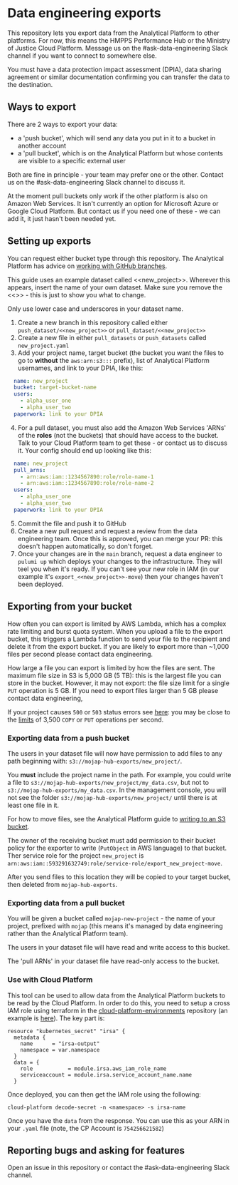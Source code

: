 # Data engineering exports

This repository lets you export data from the Analytical Platform to other platforms. For now, this means the HMPPS Performance Hub or the Ministry of Justice Cloud Platform. Message us on the #ask-data-engineering Slack channel if you want to connect to somewhere else.

You must have a data protection impact assessment (DPIA), data sharing agreement or similar documentation confirming you can transfer the data to the destination.

## Ways to export

There are 2 ways to export your data:

- a 'push bucket', which will send any data you put in it to a bucket in another account
- a 'pull bucket', which is on the Analytical Platform but whose contents are visible to a specific external user

Both are fine in principle - your team may prefer one or the other. Contact us on the #ask-data-engineering Slack channel to discuss it.

At the moment pull buckets only work if the other platform is also on Amazon Web Services. It isn't currently an option for Microsoft Azure or Google Cloud Platform. But contact us if you need one of these - we can add it, it just hasn't been needed yet.


## Setting up exports

You can request either bucket type through this repository. The Analytical Platform has advice on [working with GitHub branches](https://user-guidance.services.alpha.mojanalytics.xyz/github.html#working-on-a-branch).

This guide uses an example dataset called <<new_project>>. Wherever this appears, insert the name of your own dataset. Make sure you remove the <<>> - this is just to show you what to change.

Only use lower case and underscores in your dataset name.

1. Create a new branch in this repository called either `push_dataset/<<new_project>>` or `pull_dataset/<<new_project>>`
2. Create a new file in either `pull_datasets` or `push_datasets` called `new_project.yaml`
3. Add your project name, target bucket (the bucket you want the files to go to  **without** the  `aws:arn:s3:::` prefix), list of Analytical Platform usernames, and link to your DPIA, like this:

``` yaml
  name: new_project
  bucket: target-bucket-name
  users:
    - alpha_user_one
    - alpha_user_two
  paperwork: link to your DPIA
```

4. For a pull dataset, you must also add the Amazon Web Services 'ARNs' of the **roles** (not the buckets) that should have access to the bucket. Talk to your Cloud Platform team to get these - or contact us to discuss it. Your config should end up looking like this:

``` yaml
  name: new_project
  pull_arns:
    - arn:aws:iam::1234567890:role/role-name-1
    - arn:aws:iam::1234567890:role/role-name-2
  users:
    - alpha_user_one
    - alpha_user_two
  paperwork: link to your DPIA
```

5. Commit the file and push it to GitHub
6. Create a new pull request and request a review from the data engineering team.  Once this is approved, you can merge your PR: this doesn't happen automatically, so don't forget.
7. Once your changes are in the `main` branch, request a data engineer to `pulumi up` which deploys your changes to the infrastructure.  They will teel you when it's ready.  If you can't see your new role in IAM (in our example it's `export_<<new_project>>-move`) then your changes haven't been deployed.

## Exporting from your bucket

How often you can export is limited by AWS Lambda, which has a complex rate limiting and burst quota system.  When you upload a file to the export bucket, this triggers a Lambda function to send your file to the recipient and delete it from the export bucket.  If you are likely to export more than ~1,000 files per second please contact data engineering.

How large a file you can export is limited by how the files are sent.  The maximum file size in S3 is 5,000 GB (5 TB): this is the largest file you can store in the bucket.  However, it may not export: the file size limit for a single `PUT` operation is 5 GB.  If you need to export files larger than 5 GB please contact data engineering,

If your project causes `500` or `503` status errors see [here](https://repost.aws/knowledge-center/http-5xx-errors-s3): you may be close to the [limits](https://docs.aws.amazon.com/AmazonS3/latest/userguide/optimizing-performance.html) of 3,500 `COPY` or `PUT` operations per second.

### Exporting data from a push bucket

The users in your dataset file will now have permission to add files to any path beginning with: `s3://mojap-hub-exports/new_project/`.

You **must** include the project name in the path. For example, you could write a file to `s3://mojap-hub-exports/new_project/my_data.csv`, but not to `s3://mojap-hub-exports/my_data.csv`.  In the management console, you will not see the folder `s3://mojap-hub-exports/new_project/` until there is at least one file in it.

For how to move files, see the Analytical Platform guide to [writing to an S3 bucket](https://user-guidance.services.alpha.mojanalytics.xyz/data/data-faqs/#how-do-i-read-write-data-from-an-s3-bucket).

The owner of the receiving bucket must add permission to their bucket policy for the exporter to write (`PutObject` in AWS language) to that bucket.  Ther service role for the project `new_project` is `arn:aws:iam::593291632749:role/service-role/export_new_project-move`.

After you send files to this location they will be copied to your target bucket, then deleted from `mojap-hub-exports`.

### Exporting data from a pull bucket

You will be given a bucket called `mojap-new-project` - the name of your project, prefixed with `mojap` (this means it's managed by data engineering rather than the Analytical Platform team).

The users in your dataset file will have read and write access to this bucket.

The 'pull ARNs' in your dataset file have read-only access to the bucket.

### Use with Cloud Platform

This tool can be used to allow data from the Analytical Platform buckets to be read by the Cloud Platform. In order to do this, you need to setup a cross IAM role using terraform in the [cloud-platform-environments](https://github.com/ministryofjustice/cloud-platform-environments) repository (an example is [here](https://github.com/ministryofjustice/cloud-platform-environments/blob/main/namespaces/live.cloud-platform.service.justice.gov.uk/ops-pilot-test/resources/cross-iam-role-sa.tf)). The key part is:

```
resource "kubernetes_secret" "irsa" {
  metadata {
    name      = "irsa-output"
    namespace = var.namespace
  }
  data = {
    role           = module.irsa.aws_iam_role_name
    serviceaccount = module.irsa.service_account_name.name
  }
```
Once deployed, you can then get the IAM role using the following:

`cloud-platform decode-secret -n <namespace> -s irsa-name`

Once you have the `data` from the response. You can use this as your ARN in your `.yaml` file (note, the CP Account is `754256621582`)


## Reporting bugs and asking for features

Open an issue in this repository or contact the #ask-data-engineering Slack channel.
